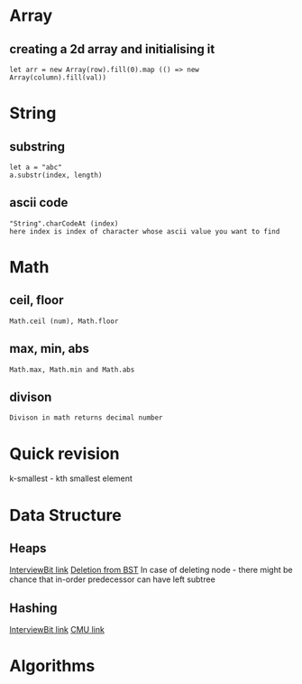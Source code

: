 # Array 
## creating a 2d array  and initialising it
    let arr = new Array(row).fill(0).map (() => new Array(column).fill(val))

 # String
 ## substring 
    let a = "abc"
    a.substr(index, length)
 ## ascii code
    "String".charCodeAt (index)
    here index is index of character whose ascii value you want to find   

 # Math
 ## ceil, floor
    Math.ceil (num), Math.floor
 ## max, min, abs
    Math.max, Math.min and Math.abs   
## divison
    Divison in math returns decimal number      

# Quick revision
   k-smallest - kth smallest element

# Data Structure
## Heaps 
   [InterviewBit link](https://www.interviewbit.com/tutorial/heap-sort-algorithm/)
   [Deletion from BST](https://www.techiedelight.com/deletion-from-bst/)
   In case of deleting node - there might be chance that in-order predecessor can have left subtree
## Hashing
   [InterviewBit link](https://www.interviewbit.com/tutorial/hash-functions/)
   [CMU link](https://www.cs.cmu.edu/~adamchik/15-121/lectures/Hashing/hashing.html)   

# Algorithms